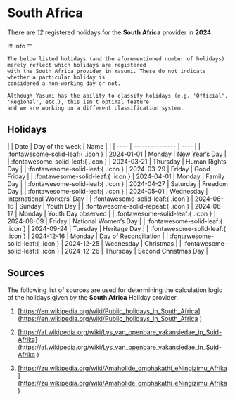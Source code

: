 # South Africa

There are _12_ registered holidays for the **South Africa** provider in **2024**.

!!! info ""

    The below listed holidays (and the aforementioned number of holidays) merely reflect which holidays are registered
    with the South Africa provider in Yasumi. These do not indicate whether a particular holiday is
    considered a non-working day or not.

    Although Yasumi has the ability to classify holidays (e.g. 'Official', 'Regional', etc.), this isn't optimal feature
    and we are working on a different classification system.

## Holidays

| | Date | Day of the week | Name |
| | ---- | --------------- | ---- |
| :fontawesome-solid-leaf:{ .icon } | 2024-01-01 | Monday | New Year’s Day |
| :fontawesome-solid-leaf:{ .icon } | 2024-03-21 | Thursday | Human Rights Day |
| :fontawesome-solid-leaf:{ .icon } | 2024-03-29 | Friday | Good Friday |
| :fontawesome-solid-leaf:{ .icon } | 2024-04-01 | Monday | Family Day |
| :fontawesome-solid-leaf:{ .icon } | 2024-04-27 | Saturday | Freedom Day |
| :fontawesome-solid-leaf:{ .icon } | 2024-05-01 | Wednesday | International Workers’ Day |
| :fontawesome-solid-leaf:{ .icon } | 2024-06-16 | Sunday | Youth Day |
| :fontawesome-solid-repeat:{ .icon } | 2024-06-17 | Monday | Youth Day observed |
| :fontawesome-solid-leaf:{ .icon } | 2024-08-09 | Friday | National Women’s Day |
| :fontawesome-solid-leaf:{ .icon } | 2024-09-24 | Tuesday | Heritage Day |
| :fontawesome-solid-leaf:{ .icon } | 2024-12-16 | Monday | Day of Reconciliation |
| :fontawesome-solid-leaf:{ .icon } | 2024-12-25 | Wednesday | Christmas |
| :fontawesome-solid-leaf:{ .icon } | 2024-12-26 | Thursday | Second Christmas Day |

## Sources

The following list of sources are used for determining the calculation logic of
the holidays given by the **South Africa** Holiday provider.


1. [https://en.wikipedia.org/wiki/Public_holidays_in_South_Africa](https://en.wikipedia.org/wiki/Public_holidays_in_South_Africa )
   
1. [https://af.wikipedia.org/wiki/Lys_van_openbare_vakansiedae_in_Suid-Afrika](https://af.wikipedia.org/wiki/Lys_van_openbare_vakansiedae_in_Suid-Afrika )
   
1. [https://zu.wikipedia.org/wiki/Amaholide_omphakathi_eNingizimu_Afrika](https://zu.wikipedia.org/wiki/Amaholide_omphakathi_eNingizimu_Afrika )
   